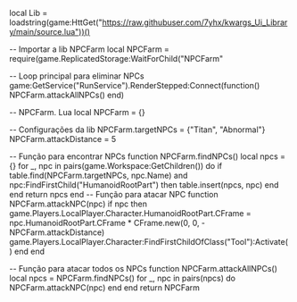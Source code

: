 local Lib = loadstring(game:HttGet("https://raw.githubuser.com/7yhx/kwargs_Ui_Library/main/source.lua"))()

-- Importar a lib NPCFarm
 local NPCFarm = require(game.ReplicatedStorage:WaitForChild("NPCFarm"

 -- Loop principal para eliminar NPCs
  game:GetService("RunService").RenderStepped:Connect(function()
     NPCFarm.attackAllNPCs() 
end)

-- NPCFarm. Lua
local NPCFarm = {}

-- Configurações da lib
NPCFarm.targetNPCs = {"Titan", "Abnormal"}
NPCFarm.attackDistance = 5

-- Função para encontrar NPCs
function NPCFarm.findNPCs()
    local npcs = {}
    for _, npc in pairs(game.Workspace:GetChildren()) do
        if table.find(NPCFarm.targetNPCs, npc.Name) and npc:FindFirstChild("HumanoidRootPart") then
            table.insert(npcs, npc)
        end
    end
    return npcs
end
-- Função para atacar NPC
function NPCFarm.attackNPC(npc)
    if npc then
        game.Players.LocalPlayer.Character.HumanoidRootPart.CFrame = npc.HumanoidRootPart.CFrame * CFrame.new(0, 0, -NPCFarm.attackDistance)
        game.Players.LocalPlayer.Character:FindFirstChildOfClass("Tool"):Activate()
    end
end

-- Função para atacar todos os NPCs
function NPCFarm.attackAllNPCs()
    local npcs = NPCFarm.findNPCs()
    for _, npc in pairs(npcs) do
        NPCFarm.attackNPC(npc)
    end
end
return NPCFarm
